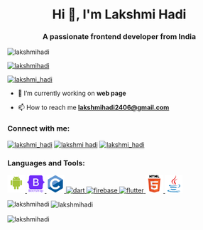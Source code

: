 <h1 align="center">Hi 👋, I'm Lakshmi Hadi</h1>
<h3 align="center">A passionate frontend developer from India</h3>

<p align="left"> <img src="https://komarev.com/ghpvc/?username=lakshmihadi&label=Profile%20views&color=0e75b6&style=flat" alt="lakshmihadi" /> </p>

<p align="left"> <a href="https://github.com/ryo-ma/github-profile-trophy"><img src="https://github-profile-trophy.vercel.app/?username=lakshmihadi" alt="lakshmihadi" /></a> </p>

<p align="left"> <a href="https://twitter.com/lakshmi_hadi" target="blank"><img src="https://img.shields.io/twitter/follow/lakshmi_hadi?logo=twitter&style=for-the-badge" alt="lakshmi_hadi" /></a> </p>

- 🔭 I’m currently working on **web page**

- 📫 How to reach me **lakshmihadi2406@gmail.com**

<h3 align="left">Connect with me:</h3>
<p align="left">
<a href="https://twitter.com/lakshmi_hadi" target="blank"><img align="center" src="https://raw.githubusercontent.com/rahuldkjain/github-profile-readme-generator/master/src/images/icons/Social/twitter.svg" alt="lakshmi_hadi" height="30" width="40" /></a>
<a href="https://linkedin.com/in/lakshmi hadi" target="blank"><img align="center" src="https://raw.githubusercontent.com/rahuldkjain/github-profile-readme-generator/master/src/images/icons/Social/linked-in-alt.svg" alt="lakshmi hadi" height="30" width="40" /></a>
<a href="https://instagram.com/lakshmi_hadi" target="blank"><img align="center" src="https://raw.githubusercontent.com/rahuldkjain/github-profile-readme-generator/master/src/images/icons/Social/instagram.svg" alt="lakshmi_hadi" height="30" width="40" /></a>
</p>

<h3 align="left">Languages and Tools:</h3>
<p align="left"> <a href="https://developer.android.com" target="_blank" rel="noreferrer"> <img src="https://raw.githubusercontent.com/devicons/devicon/master/icons/android/android-original-wordmark.svg" alt="android" width="40" height="40"/> </a> <a href="https://getbootstrap.com" target="_blank" rel="noreferrer"> <img src="https://raw.githubusercontent.com/devicons/devicon/master/icons/bootstrap/bootstrap-plain-wordmark.svg" alt="bootstrap" width="40" height="40"/> </a> <a href="https://www.cprogramming.com/" target="_blank" rel="noreferrer"> <img src="https://raw.githubusercontent.com/devicons/devicon/master/icons/c/c-original.svg" alt="c" width="40" height="40"/> </a> <a href="https://dart.dev" target="_blank" rel="noreferrer"> <img src="https://www.vectorlogo.zone/logos/dartlang/dartlang-icon.svg" alt="dart" width="40" height="40"/> </a> <a href="https://firebase.google.com/" target="_blank" rel="noreferrer"> <img src="https://www.vectorlogo.zone/logos/firebase/firebase-icon.svg" alt="firebase" width="40" height="40"/> </a> <a href="https://flutter.dev" target="_blank" rel="noreferrer"> <img src="https://www.vectorlogo.zone/logos/flutterio/flutterio-icon.svg" alt="flutter" width="40" height="40"/> </a> <a href="https://www.w3.org/html/" target="_blank" rel="noreferrer"> <img src="https://raw.githubusercontent.com/devicons/devicon/master/icons/html5/html5-original-wordmark.svg" alt="html5" width="40" height="40"/> </a> <a href="https://www.java.com" target="_blank" rel="noreferrer"> <img src="https://raw.githubusercontent.com/devicons/devicon/master/icons/java/java-original.svg" alt="java" width="40" height="40"/> </a> </p>

<p><img align="left" src="https://github-readme-stats.vercel.app/api/top-langs?username=lakshmihadi&show_icons=true&locale=en&layout=compact" alt="lakshmihadi" /></p>

<p>&nbsp;<img align="center" src="https://github-readme-stats.vercel.app/api?username=lakshmihadi&show_icons=true&locale=en" alt="lakshmihadi" /></p>

<p><img align="center" src="https://github-readme-streak-stats.herokuapp.com/?user=lakshmihadi&" alt="lakshmihadi" /></p>
